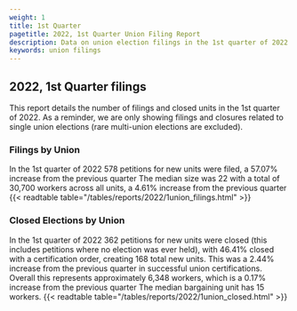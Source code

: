 ```yaml
---
weight: 1
title: 1st Quarter
pagetitle: 2022, 1st Quarter Union Filing Report
description: Data on union election filings in the 1st quarter of 2022
keywords: union filings
---
```


## 2022, 1st Quarter filings

This report details the number of filings and closed units in the 1st quarter of 2022. As a reminder, we are only showing filings and closures related to single union elections (rare multi-union elections are excluded).

### Filings by Union
In the 1st quarter of 2022 578 petitions for new units were filed, a 57.07% increase from the previous quarter The median size was 22 with a total of 30,700 workers across all units, a 4.61% increase from the previous quarter
{{< readtable table="/tables/reports/2022/1union_filings.html" >}}

### Closed Elections by Union
In the 1st quarter of 2022 362 petitions for new units were closed (this includes petitions where no election was ever held), with 46.41% closed with a certification order, creating 168 total new units. This was a 2.44% increase from the previous quarter in successful union certifications. Overall this represents approximately 6,348 workers, which is a 0.17% increase from the previous quarter The median bargaining unit has 15 workers.
{{< readtable table="/tables/reports/2022/1union_closed.html" >}}
